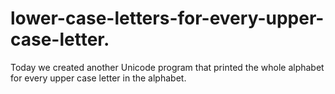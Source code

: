 # lower-case-letters-for-every-upper-case-letter.
Today we created another Unicode program that printed the whole alphabet for every upper case letter in the alphabet.
